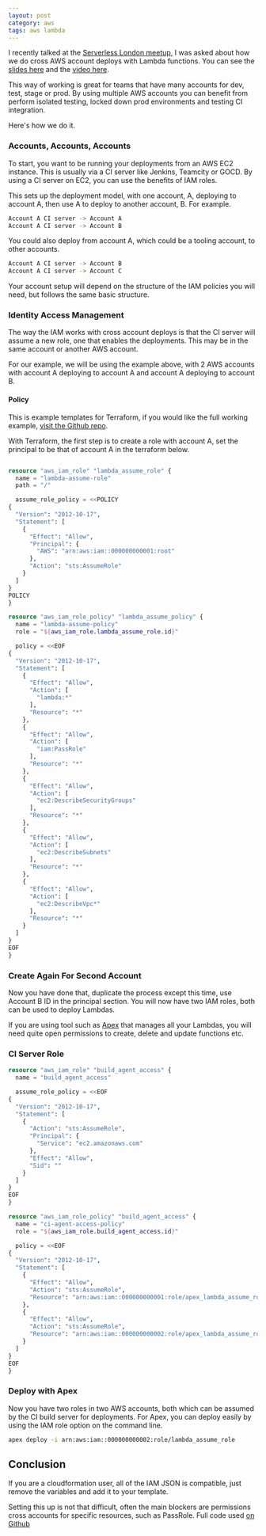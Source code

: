 ```yaml
---
layout: post
category: aws
tags: aws lambda
---
```


I recently talked at the [Serverless London meetup](https://www.meetup.com/Serverless-London/events/236664340/), I was asked about how we do cross AWS account deploys with Lambda functions.  You can see the [slides here](https://speakerdeck.com/daveblooman/deploying-with-apex) and the [video here](https://www.twitch.tv/videos/119142356­).

This way of working is great for teams that have many accounts for dev, test, stage or prod.  By using multiple AWS accounts you can benefit from perform isolated testing, locked down prod environments and testing CI integration.  

Here's how we do it.

### Accounts, Accounts, Accounts

To start, you want to be running your deployments from an AWS EC2 instance.  This is usually via a CI server like Jenkins, Teamcity or GOCD.  By using a CI server on EC2, you can use the benefits of IAM roles.

This sets up the deployment model, with one account, A, deploying to account A, then use A to deploy to another account, B.  For example.  
```sh
Account A CI server -> Account A  
Account A CI server -> Account B  
```
You could also deploy from account A, which could be a tooling account, to other accounts.

```sh
Account A CI server -> Account B   
Account A CI server -> Account C  
```
Your account setup will depend on the structure of the IAM policies you will need, but follows the same basic structure.

### Identity Access Management

The way the IAM works with cross account deploys is that the CI server will assume a new role, one that enables the deployments.  This may be in the same account or another AWS account.  

For our example, we will be using the example above, with 2 AWS accounts with account A deploying to account A and account A deploying to account B.

#### Policy
This is example templates for Terraform, if you would like the full working example, [visit the Github repo](https://github.com/DaveBlooman/cross_account_deploys).

With Terraform, the first step is to create a role with account A, set the principal to be that of account A in the terraform below.  

```terraform

resource "aws_iam_role" "lambda_assume_role" {
  name = "lambda-assume-role"
  path = "/"

  assume_role_policy = <<POLICY
{
  "Version": "2012-10-17",
  "Statement": [
    {
      "Effect": "Allow",
      "Principal": {
        "AWS": "arn:aws:iam::000000000001:root"
      },
      "Action": "sts:AssumeRole"
    }
  ]
}
POLICY
}

resource "aws_iam_role_policy" "lambda_assume_policy" {
  name = "lambda-assume-policy"
  role = "${aws_iam_role.lambda_assume_role.id}"

  policy = <<EOF
{
  "Version": "2012-10-17",
  "Statement": [
    {
      "Effect": "Allow",
      "Action": [
        "lambda:*"
      ],
      "Resource": "*"
    },
    {
      "Effect": "Allow",
      "Action": [
        "iam:PassRole"
      ],
      "Resource": "*"
    },
    {
      "Effect": "Allow",
      "Action": [
        "ec2:DescribeSecurityGroups"
      ],
      "Resource": "*"
    },
    {
      "Effect": "Allow",
      "Action": [
        "ec2:DescribeSubnets"
      ],
      "Resource": "*"
    },
    {
      "Effect": "Allow",
      "Action": [
        "ec2:DescribeVpc*"
      ],
      "Resource": "*"
    }
  ]
}
EOF
}
```

### Create Again For Second Account

Now you have done that, duplicate the process except this time, use Account B ID in the principal section.  You will now have two IAM roles, both can be used to deploy Lambdas.  

If you are using tool such as [Apex](http://apex.run) that manages all your Lambdas, you will need quite open permissions to create, delete and update functions etc.

### CI Server Role


```terraform
resource "aws_iam_role" "build_agent_access" {
  name = "build_agent_access"

  assume_role_policy = <<EOF
{
  "Version": "2012-10-17",
  "Statement": [
    {
      "Action": "sts:AssumeRole",
      "Principal": {
        "Service": "ec2.amazonaws.com"
      },
      "Effect": "Allow",
      "Sid": ""
    }
  ]
}
EOF
}

resource "aws_iam_role_policy" "build_agent_access" {
  name = "ci-agent-access-policy"
  role = "${aws_iam_role.build_agent_access.id}"

  policy = <<EOF
{
  "Version": "2012-10-17",
  "Statement": [
    {
      "Effect": "Allow",
      "Action": "sts:AssumeRole",
      "Resource": "arn:aws:iam::000000000001:role/apex_lambda_assume_role"
    },
    {
      "Effect": "Allow",
      "Action": "sts:AssumeRole",
      "Resource": "arn:aws:iam::000000000002:role/apex_lambda_assume_role"
    }
  ]
}
EOF
}
```

### Deploy with Apex

Now you have two roles in two AWS accounts, both which can be assumed by the CI build server for deployments.  For Apex, you can deploy easily by using the IAM role option on the command line.

```sh
apex deploy -i arn:aws:iam::000000000002:role/lambda_assume_role
```

## Conclusion

If you are a cloudformation user, all of the IAM JSON is compatible, just remove the variables and add it to your template.

Setting this up is not that difficult, often the main blockers are permissions cross accounts for specific resources, such as PassRole.  Full code used [on Github](https://github.com/DaveBlooman/cross_account_deploys)
